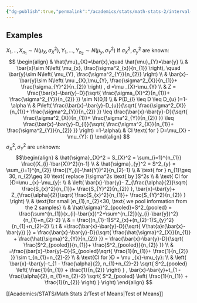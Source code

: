 ```yaml
---
{"dg-publish":true,"permalink":"/academics/stats/math-stats-2/interval-estimation-for-the-difference-between-means/","created":"2025-02-27T20:01:29.326-05:00","updated":"2025-07-07T17:32:42.443-04:00"}
---
```



## Examples
$X_{1},..,X_{n_{1}}\sim N(\mu_{X},\sigma^2_{X}),\, Y_{1},\dots,Y_{n_{2}}\sim N(\mu_{y},\sigma^2_{Y})$
If $\sigma^2_{X},\sigma^2_{y}$ are known:
$$
\begin{align}
 & \hat{\mu}_{X}=\bar{x},\quad \hat{\mu}_{Y}=\bar{y} \\
 & \bar{x}\sim N\left( \mu_{x}, \frac{\sigma^2_{x}}{n_{1}}  \right), \quad \bar{y}\sim N\left( \mu_{Y}, \frac{\sigma^2_{Y}}{n_{2}} \right) \\
 & \bar{x}-\bar{y}\sim N\left( \mu _{X},\mu_{Y}, \frac{\sigma^2_{X}}{n_{1}}+ \frac{\sigma_{Y}^2}{n_{2}} \right) , d =\mu _{X}-\mu_{Y} \\
 & Z = \frac{\bar{x}-\bar{y}-D}{\sqrt{ \frac{\sigma_{X}^2}{n_{1}}+ \frac{\sigma^2_{Y}}{n_{2}}  }} \sim N(0,1) \\
 & P(D_{l} \leq D \leq D_{u} )=1-\alpha \\
 & P\left( \frac{\bar{x}-\bar{y}-D_{u}}{\sqrt{ \frac{\sigma^2_{X}}{n_{1}}+ \frac{\sigma^2_{Y}}{n_{2}} }}  \leq \frac{\bar{x}-\bar{y}-D}{\sqrt{ \frac{\sigma^2_{X}}{n_{1}}+ \frac{\sigma^2_{Y}}{n_{2}} }}  \leq \frac{\bar{x}-\bar{y}-D_{l}}{\sqrt{ \frac{\sigma^2_{X}}{n_{1}}+ \frac{\sigma^2_{Y}}{n_{2}} }} \right) =1-\alpha\\
 & CI \text{ for } D=\mu_{X} - \mu_{Y}: ()
\end{align}
$$
$\sigma^2_{X},\sigma^2_{Y}$ are unknown:
$$\begin{align}
 & \hat{\sigma}_{X}^2 = S_{X}^2 = \sum_{i=1}^{n_{1}} \frac{(X_{i}-\bar{X})^2}{n-1} \\
 & \hat{\sigma}_{y}^2 = S^2_{y} = \sum_{i=1}^{n_{2}} \frac{(Y_{i}-\hat{Y})^2}{n_{2}-1} \\
 & \text{ for } n_{1}\geq 30, n_{2}\geq 30 \text{ replace }\sigma^2s \text{ by }S^2s \\
 & \text{ CI for }D=\mu _{x}-\mu_{y}:  \\
 & \left( \bar{x}-\bar{y}- Z_{\frac{\alpha}{2}}\sqrt{ \frac{S_{x}^2}{n_{1}}+ \frac{S_{Y}^2}{n_{2}} }, \bar{x}-\bar{y}+ Z_{\frac{\alpha}{2}}\sqrt{ \frac{S_{x}^2}{n_{1}}+ \frac{S_{Y}^2}{n_{2}} } \right) \\
 & \text{for small }n_{1},n_{2}<30, \text{ we pool information from the 2 samples} \\
 & \hat{\sigma}^2_{pooled}=S^2_{pooled} = \frac{\sum^{n_{1}}(x_{i}-\bar{x})^2+\sum^{n_{2}}(y_{i}-\bar{y})^2}{n_{1}+n_{2}-2} \\
 & = \frac{(n_{1}-1)S^2_{x}+(n_{2}-1)S_{y}^2}{n_{1}+n_{2}-2} \\
t & =\frac{\bar{x}-\bar{y}-D}{\sqrt{ V\hat{a}r(\bar{x}-\bar{y}) }} = \frac{\bar{x}-\bar{y}-D}{\sqrt{ \frac{\hat{\sigma}^2_{X}}{n_{1}} + \frac{\hat{\sigma}^2_{Y}}{n_{2}}  }} = \frac{\bar{x}-\bar{y}-D}{\sqrt{  \frac{S^2_{pooled}}{n_{1}}+ \frac{S^2_{pooled}}{n_{2}} }} \\
 & =\frac{\bar{x}-\bar{y}-D}{S_{pooled}\sqrt{ \frac{1}{n_{1}}+ \frac{1}{n_{2}} }} \sim t_{n_{1}+n_{2}-2} \\
 & \text{CI for }D = \mu _{x}-\mu_{y}: \\
 & \left( \bar{x}-\bar{y}-t_{1 - \frac{\alpha}{2}, n_{1}+n_{2}-2} \sqrt{  S^2_{pooled} \left( \frac{1}{n_{1}} + \frac{1}{n_{2}} \right) }  , \bar{x}-\bar{y}+t_{1 - \frac{\alpha}{2}, n_{1}+n_{2}-2} \sqrt{  S^2_{pooled} \left( \frac{1}{n_{1}} + \frac{1}{n_{2}} \right) }  \right)
\end{align}
$$

[[Academics/STATS/Math Stats 2/Test of Means\|Test of Means]] 